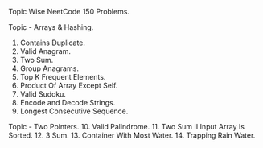 Topic Wise NeetCode 150 Problems.

Topic - Arrays & Hashing.
1. Contains Duplicate.
2. Valid Anagram.
3. Two Sum.
4. Group Anagrams.
5. Top K Frequent Elements.
6. Product Of Array Except Self.
7. Valid Sudoku.
8. Encode and Decode Strings.
9. Longest Consecutive Sequence.

Topic - Two Pointers.
10. Valid Palindrome.
11. Two Sum II Input Array Is Sorted.
12. 3 Sum.
13. Container With Most Water.
14. Trapping Rain Water.

